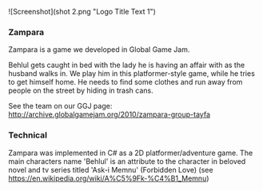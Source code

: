 ![Screenshot](shot 2.png "Logo Title Text 1")

### Zampara ###

Zampara is a game we developed in Global Game Jam. 

Behlul gets caught in bed with the lady he is having an affair with as the husband walks in. We play him in this platformer-style game, while he tries to get himself home. He needs to find some clothes and run away from people on the street by hiding in trash cans. 

See the team on our GGJ page: http://archive.globalgamejam.org/2010/zampara-group-tayfa

### Technical ###

Zampara was implemented in C# as a 2D platformer/adventure game. The main characters name 'Behlul' is an attribute to the character in beloved novel and tv series titled 'Ask-i Memnu' (Forbidden Love) (see https://en.wikipedia.org/wiki/A%C5%9Fk-%C4%B1_Memnu)
